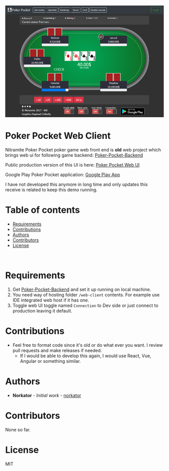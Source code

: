 ![poker_pocket_front_page](./images/poker_pocket_1.PNG)

# Poker Pocket Web Client

Nitramite Poker Pocket poker game web front end is <b>old</b> web project which brings web ui for following game
backend:
[Poker-Pocket-Backend](https://github.com/norkator/Poker-Pocket-Backend)

Public production version of this UI is here: [Poker Pocket Web UI](https://pokerpocket.nitramite.com/)

Google Play Poker Pocket
application: [Google Play App](https://play.google.com/store/apps/details?id=com.nitramite.pokerpocket)

I have not developed this anymore in long time and only updates this receive
is related to keep this demo running.


Table of contents
=================

* [Requirements](#requirements)
* [Contributions](#contributions)
* [Authors](#authors)
* [Contributors](#contributors)
* [License](#license)

<br>

Requirements
============

1. Get [Poker-Pocket-Backend](https://github.com/norkator/Poker-Pocket-Backend) and set it up running on local machine.
2. You need way of hosting folder `/web-client` contents. For example use IDE integrated web host if it has one.
3. Toggle web UI toggle named `Connection` to Dev side or just connect to production leaving it default.

Contributions
============

* Feel free to format code since it's old or do what ever you want. I review pull requests and make releases if needed.
  * If I would be able to develop this again, I would use React, Vue, Angular or something similar.

Authors
============

* **Norkator** - *Initial work* - [norkator](https://github.com/norkator)

Contributors
============
None so far.


License
============
MIT
